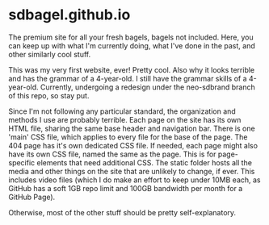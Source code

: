 # sdbagel.github.io
The premium site for all your fresh bagels, bagels not included.
Here, you can keep up with what I'm currently doing, what I've done in the past, and other similarly cool stuff.

This was my very first website, ever! Pretty cool. Also why it looks terrible and has the grammar of a 4-year-old. I still have the grammar skills of a 4-year-old. Currently, undergoing a redesign under the neo-sdbrand branch of this repo, so stay put.

Since I'm not following any particular standard, the organization and methods I use are probably terrible. Each page on the site has its own HTML file, sharing the same base header and navigation bar. There is one 'main' CSS file, which applies to every file for the base of the page. The 404 page has it's own dedicated CSS file. If needed, each page might also have its own CSS file, named the same as the page. This is for page-specific elements that need additional CSS. The static folder hosts all the media and other things on the site that are unlikely to change, if ever. This includes video files (which I do make an effort to keep under 10MB each, as GitHub has a soft 1GB repo limit and 100GB bandwidth per month for a GitHub Page).

Otherwise, most of the other stuff should be pretty self-explanatory.
